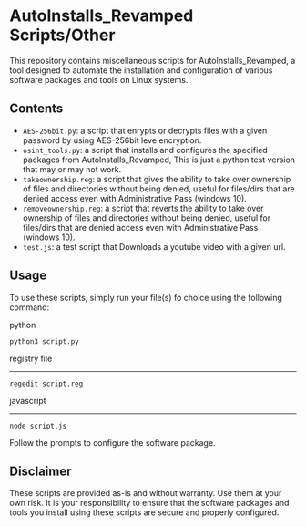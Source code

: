# AutoInstalls_Revamped Scripts/Other

This repository contains miscellaneous scripts for AutoInstalls_Revamped, a tool designed to automate the installation and configuration of various software packages and tools on Linux systems.

## Contents

- `AES-256bit.py`: a script that enrypts or decrypts files with a given password by using AES-256bit leve encryption.
- `osint_tools.py`: a script that installs and configures the specified packages from AutoInstalls_Revamped, This is just a python test version that may or may not work.
- `takeownership.reg`: a script that gives the ability to take over ownership of files and directories without being denied, useful for files/dirs that are denied access even with Administrative Pass (windows 10).
- `removeownership.reg`: a script that reverts the ability to take over ownership of files and directories without being denied, useful for files/dirs that are denied access even with Administrative Pass (windows 10).
- `test.js`: a test script that Downloads a youtube video with a given url.

## Usage

To use these scripts, simply run your file(s) fo choice using the following command:

python
```
python3 script.py
```
registry file
* * * * * * * * * * *
```
regedit script.reg
```
javascript
* * * * * * * * * * *
```
node script.js
```

Follow the prompts to configure the software package.

## Disclaimer

These scripts are provided as-is and without warranty. Use them at your own risk. It is your responsibility to ensure that the software packages and tools you install using these scripts are secure and properly configured.

